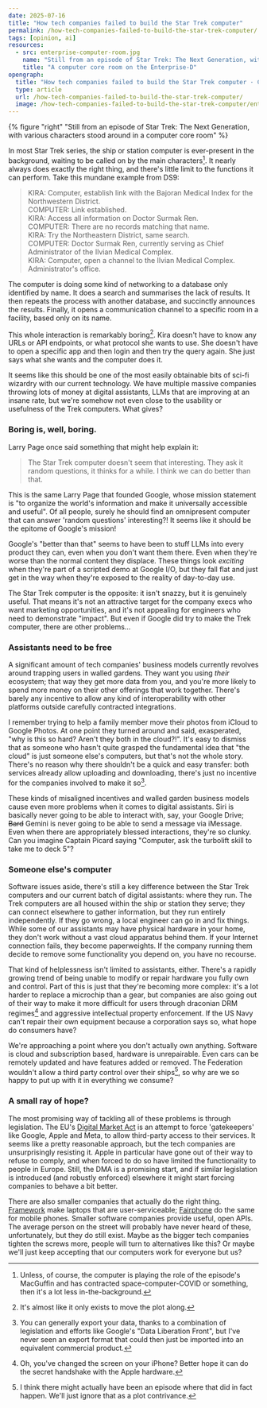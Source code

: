 ```yaml
---
date: 2025-07-16
title: "How tech companies failed to build the Star Trek computer"
permalink: /how-tech-companies-failed-to-build-the-star-trek-computer/
tags: [opinion, ai]
resources:
  - src: enterprise-computer-room.jpg
    name: "Still from an episode of Star Trek: The Next Generation, with various characters stood around in a computer core room"
    title: "A computer core room on the Enterprise-D"
opengraph:
  title: "How tech companies failed to build the Star Trek computer · Chameth.com"
  type: article
  url: /how-tech-companies-failed-to-build-the-star-trek-computer/
  image: /how-tech-companies-failed-to-build-the-star-trek-computer/enterprise-computer-room.jpg
---
```


{% figure "right" "Still from an episode of Star Trek: The Next Generation, with various characters stood around in a computer core room" %}

In most Star Trek series, the ship or station computer is ever-present in the
background, waiting to be called on by the main characters[^1]. It nearly
always does exactly the right thing, and there's little limit to the functions
it can perform. Take this mundane example from DS9:

> KIRA: Computer, establish link with the Bajoran Medical Index for the Northwestern District. \
> COMPUTER: Link established. \
> KIRA: Access all information on Doctor Surmak Ren. \
> COMPUTER: There are no records matching that name. \
> KIRA: Try the Northeastern District, same search. \
> COMPUTER: Doctor Surmak Ren, currently serving as Chief Administrator of the Ilvian Medical Complex. \
> KIRA: Computer, open a channel to the Ilvian Medical Complex. Administrator's office.

The computer is doing some kind of networking to a database only identified by
name. It does a search and summarises the lack of results. It then repeats the
process with another database, and succinctly announces the results. Finally,
it opens a communication channel to a specific room in a facility, based only
on its name.

This whole interaction is remarkably boring[^2]. Kira doesn't have to know
any URLs or API endpoints, or what protocol she wants to use. She doesn't have
to open a specific app and then login and then try the query again. She just
says what she wants and the computer does it.

It seems like this should be one of the most easily obtainable bits of sci-fi
wizardry with our current technology. We have multiple massive companies
throwing lots of money at digital assistants, LLMs that are improving at an
insane rate, but we're somehow not even close to the usability or usefulness of
the Trek computers. What gives?

### Boring is, well, boring.

Larry Page once said something that might help explain it:

> The Star Trek computer doesn't seem that interesting. They ask it random
> questions, it thinks for a while. I think we can do better than that.

This is the same Larry Page that founded Google, whose mission statement is
"to organize the world's information and make it universally accessible and
useful". Of all people, surely he should find an omnipresent computer that can
answer 'random questions' interesting?! It seems like it should be the epitome
of Google's mission!

<!--more-->

Google's "better than that" seems to have been to stuff LLMs into every product
they can, even when you don't want them there. Even when they're worse than the
normal content they displace. These things look _exciting_ when they're part of
a scripted demo at Google I/O, but they fall flat and just get in the way when
they're exposed to the reality of day-to-day use.

The Star Trek computer is the opposite: it isn't snazzy, but it is genuinely
useful. That means it's not an attractive target for the company execs who want
marketing opportunities, and it's not appealing for engineers who need to
demonstrate "impact". But even if Google did try to make the Trek computer,
there are other problems…

### Assistants need to be free

A significant amount of tech companies' business models currently revolves
around trapping users in walled gardens. They want you using _their_ ecosystem;
that way they get more data from you, and you're more likely to spend more money
on their other offerings that work together. There's barely any incentive to
allow any kind of interoperability with other platforms outside carefully
contracted integrations.

I remember trying to help a family member move their photos from iCloud to
Google Photos. At one point they turned around and said, exasperated, "why is
this so hard? Aren't they both in the cloud?!". It's easy to dismiss that as
someone who hasn't quite grasped the fundamental idea that "the cloud" is just
someone else's computers, but that's not the whole story. There's no reason why
there shouldn't be a quick and easy transfer: both services already allow
uploading and downloading, there's just no incentive for the companies involved
to make it so[^3].

These kinds of misaligned incentives and walled garden business models cause
even more problems when it comes to digital assistants. Siri is basically never
going to be able to interact with, say, your Google Drive; ~~Bard~~ Gemini
is never going to be able to send a message via iMessage. Even when there are
appropriately blessed interactions, they're so clunky. Can you imagine Captain
Picard saying "Computer, ask the turbolift skill to take me to deck 5"?

### Someone else's computer

Software issues aside, there's still a key difference between the Star Trek
computers and our current batch of digital assistants: where they run. The
Trek computers are all housed within the ship or station they serve; they can
connect elsewhere to gather information, but they run entirely independently.
If they go wrong, a local engineer can go in and fix things. While some of our
assistants may have physical hardware in your home, they don't work without
a vast cloud apparatus behind them. If your Internet connection fails, they
become paperweights. If the company running them decide to remove some
functionality you depend on, you have no recourse.

That kind of helplessness isn't limited to assistants, either. There's a rapidly
growing trend of being unable to modify or repair hardware you fully own and
control. Part of this is just that they're becoming more complex: it's a lot
harder to replace a microchip than a gear, but companies are also going out
of their way to make it more difficult for users through draconian DRM
regimes[^4] and aggressive intellectual property enforcement. If the US Navy
can't repair their own equipment because a corporation says so, what hope do
consumers have?

We're approaching a point where you don't actually own anything. Software
is cloud and subscription based, hardware is unrepairable. Even cars can
be remotely updated and have features added or removed. The Federation wouldn't
allow a third party control over their ships[^5], so why are we so happy to
put up with it in everything we consume?

### A small ray of hope?

The most promising way of tackling all of these problems is through legislation.
The EU's [Digital Market Act](https://digital-markets-act.ec.europa.eu/index_en)
is an attempt to force 'gatekeepers' like Google, Apple and Meta, to allow
third-party access to their services. It seems like a pretty reasonable
approach, but the tech companies are unsurprisingly resisting it. Apple in
particular have gone out of their way to refuse to comply, and when forced to
do so have limited the functionality to people in Europe.
Still, the DMA is a promising start, and if similar legislation is introduced
(and robustly enforced) elsewhere it might start forcing companies to behave a
bit better.

There are also smaller companies that actually do the right thing.
[Framework](https://frame.work/gb/en) make laptops that are user-serviceable;
[Fairphone](https://www.fairphone.com/) do the same for mobile phones. Smaller
software companies provide useful, open APIs. The average person on the street
will probably have never heard of these, unfortunately, but they do still
exist. Maybe as the bigger tech companies tighten the screws more, people will
turn to alternatives like this? Or maybe we'll just keep accepting that our
computers work for everyone but us?

[^1]: Unless, of course, the computer is playing the role of the episode's
MacGuffin and has contracted space-computer-COVID or something, then it's a lot
less in-the-background.
[^2]: It's almost like it only exists to move the plot along.
[^3]: You can generally export your data, thanks to a combination of legislation
and efforts like Google's "Data Liberation Front", but I've never seen an export
format that could then just be imported into an equivalent commercial product.
[^4]: Oh, you've changed the screen on your iPhone? Better hope it can do the
secret handshake with the Apple hardware.
[^5]: I think there might actually have been an episode where that did in fact
happen. We'll just ignore that as a plot contrivance.